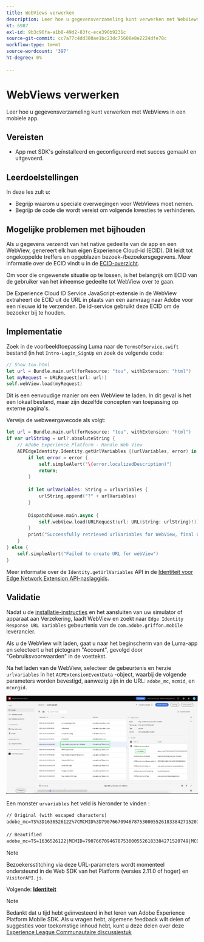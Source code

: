 ```yaml
---
title: WebViews verwerken
description: Leer hoe u gegevensverzameling kunt verwerken met WebViews in een mobiele app.
kt: 6987
exl-id: 9b3c96fa-a1b8-49d2-83fc-ece390b9231c
source-git-commit: cc7a77c4dd380ae1bc23dc75608e8e2224dfe78c
workflow-type: tm+mt
source-wordcount: '397'
ht-degree: 0%

---
```


# WebViews verwerken

Leer hoe u gegevensverzameling kunt verwerken met WebViews in een mobiele app.

## Vereisten

* App met SDK&#39;s geïnstalleerd en geconfigureerd met succes gemaakt en uitgevoerd.

## Leerdoelstellingen

In deze les zult u:

* Begrijp waarom u speciale overwegingen voor WebViews moet nemen.
* Begrijp de code die wordt vereist om volgende kwesties te verhinderen.

## Mogelijke problemen met bijhouden

Als u gegevens verzendt van het native gedeelte van de app en een WebView, genereert elk hun eigen Experience Cloud-id (ECID). Dit leidt tot ongekoppelde treffers en opgeblazen bezoek-/bezoekersgegevens. Meer informatie over de ECID vindt u in de [ECID-overzicht](https://experienceleague.adobe.com/docs/experience-platform/identity/ecid.html?lang=en).

Om voor die ongewenste situatie op te lossen, is het belangrijk om ECID van de gebruiker van het inheemse gedeelte tot WebView over te gaan.

De Experience Cloud ID Service JavaScript-extensie in de WebView extraheert de ECID uit de URL in plaats van een aanvraag naar Adobe voor een nieuwe id te verzenden. De id-service gebruikt deze ECID om de bezoeker bij te houden.

## Implementatie

Zoek in de voorbeeldtoepassing Luma naar de `TermsOfService.swift` bestand (in het `Intro-Login_SignUp` en zoek de volgende code:

```swift
// Show tou.html
let url = Bundle.main.url(forResource: "tou", withExtension: "html")
let myRequest = URLRequest(url: url!)
self.webView.load(myRequest)
```

Dit is een eenvoudige manier om een WebView te laden. In dit geval is het een lokaal bestand, maar zijn dezelfde concepten van toepassing op externe pagina&#39;s.

Verwijs de webweergavecode als volgt:

```swift
let url = Bundle.main.url(forResource: "tou", withExtension: "html")
if var urlString = url?.absoluteString {
    // Adobe Experience Platform - Handle Web View
    AEPEdgeIdentity.Identity.getUrlVariables {(urlVariables, error) in
        if let error = error {
            self.simpleAlert("\(error.localizedDescription)")
            return;
        }

        if let urlVariables: String = urlVariables {
            urlString.append("?" + urlVariables)
        }

        DispatchQueue.main.async {
            self.webView.load(URLRequest(url: URL(string: urlString)!))
        }
        print("Successfully retrieved urlVariables for WebView, final URL: \(urlString)")
    }
} else {
    self.simpleAlert("Failed to create URL for webView")
}
```

Meer informatie over de `Identity.getUrlVariables` API in de [Identiteit voor Edge Network Extension API-naslaggids](https://aep-sdks.gitbook.io/docs/foundation-extensions/identity-for-edge-network/api-reference#geturlvariables).

## Validatie

Nadat u de [installatie-instructies](assurance.md) en het aansluiten van uw simulator of apparaat aan Verzekering, laadt WebView en zoekt naar `Edge Identity Response URL Variables` gebeurtenis van de `com.adobe.griffon.mobile` leverancier.

Als u de WebView wilt laden, gaat u naar het beginscherm van de Luma-app en selecteert u het pictogram &quot;Account&quot;, gevolgd door &quot;Gebruiksvoorwaarden&quot; in de voettekst.

Na het laden van de WebView, selecteer de gebeurtenis en herzie `urlvariables` in het `ACPExtensionEventData` -object, waarbij de volgende parameters worden bevestigd, aanwezig zijn in de URL: `adobe_mc`, `mcmid`, en `mcorgid`.

![webweergave valideren](assets/mobile-webview-validation.png)

Een monster `urvariables` het veld is hieronder te vinden :

```html
// Original (with escaped characters)
adobe_mc=TS%3D1636526122%7CMCMID%3D79076670946787530005526183384271520749%7CMCORGID%3D7ABB3E6A5A7491460A495D61%40AdobeOrg

// Beautified
adobe_mc=TS=1636526122|MCMID=79076670946787530005526183384271520749|MCORGID=7ABB3E6A5A7491460A495D61@AdobeOrg
```

>[!NOTE]
>
>Bezoekersstitching via deze URL-parameters wordt momenteel ondersteund in de Web SDK van het Platform (versies 2.11.0 of hoger) en `VisitorAPI.js`.


Volgende: **[Identiteit](identity.md)**

>[!NOTE]
>
>Bedankt dat u tijd hebt geïnvesteerd in het leren van Adobe Experience Platform Mobile SDK. Als u vragen hebt, algemene feedback wilt delen of suggesties voor toekomstige inhoud hebt, kunt u deze delen over deze [Experience League Communautaire discussiestuk](https://experienceleaguecommunities.adobe.com/t5/adobe-experience-platform-launch/tutorial-discussion-implement-adobe-experience-cloud-in-mobile/td-p/443796)